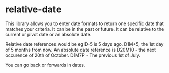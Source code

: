 # relative-date

This library allows you to enter date formats to return one specific date that matches your criteria. It can be in the past or future.
It can be relative to the current or pivot date or an absolute date.

Relative date references would be eg D-5 is 5 days ago. D1M+5, the 1st day of 5 months from now.
An absolute date reference is D20M10 - the next occurence of 20th of October. D1M7P - The previous 1st of July.

You can go back or forwards in dates.

